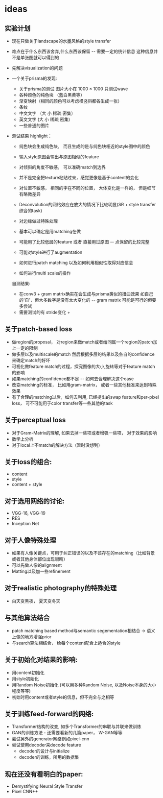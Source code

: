 # ideas
## 实验计划
* 现在只做关于landscape的水墨风格的style transfer
* 难点在于什么东西该舍弃,什么东西该保留 -- 需要一定的统计信息 这种信息并不是单张图就可以得到的
* 先解决visualization的问题

* 一个关于prisma的发现:
  * 关于prisma的测试 图片大小在 1000 × 1000 只测试wave
  * 各种颜色的纯色块 （蓝白黑黄等）
  * 渐变映射（相同的颜色可以考虑横竖斜都各生成一张）
  * 条纹
  * 中文文字 （大 小 稀疏 密集）
  * 英文文字 (大 小 稀疏 密集)
  * 一些普通的图片
* 测试结果 highlight：
  * 纯色块会生成纯色块， 而且生成的是与纯色块相近的style图中的颜色
  * 输入style原图会输出与原图相似的feature
  * 对倾斜的角度不敏感， 可以准确match到边界
  * 并不是完全把texture粘贴过来，感觉更像是基于content的变化
  * 对位置不敏感， 相同的字在不同的位置， 大体变化是一样的， 但是细节有略微差异
  * Deconvolution的网格效应在放大的情况下比较明显(SR + style transfer综合的task)
  * 对边缘做过特殊处理 
  
  * 基本可以确定是用matching在做 
  * 可能用了比较低层的feature 或者 直接用过原图 -- 点保留的比较完整
  * 可能对style进行了augmentation
  * 如何进行patch matching 以及如何利用相似性取得对应信息
  * 如何进行multi scale的操作
  
  自测结果:
  * 在conv3 + gram matrix确实在会生成与prisma类似的扭曲效果 如自己的'自'，但大多数字是没有太大变化的 -- gram matrix 可能是可行的但要多尝试
  * 需要测试的有 stride变化 + 
  
## 关于patch-based loss
* 做region的proposal， 对region来做match或者给同属一个region的patch加上一定的限制
* 做多层以及multiscale的match 然后根据多层的结果以及各自的confidence来确定match的好坏
* 可视化做feature match的过程，探究图像的大小,旋转等对于feature match的影响
* 如果matching的confidence都不足 -- 如何去合理解决这个case
* 改变matching的标准， 比如用gram-matrix， 或者一些其他标准来达到特殊效果
* 有了合理的matching过后，如何去利用, 已经提出的swap feature和per-pixel loss， 可不可能用于color transfer等一些其他的task
## 关于perceptual loss
* 对于Gram-Matrix的理解, 如果去掉一些项或者增强一些项， 对于效果的影响
* 数学上分析
* 对于local上不match的解决方法（暂时没想到）
## 关于loss的组合:
* content 
* style 
* content + style 
## 对于选用网络的讨论:
* VGG-16, VGG-19
* RES
* Inception Net
## 对于人像特殊处理
* 如果有人像关键点，可用于纠正错误的以及不该存在的matching（比如背景或者其他身体部位出现眼睛）
* 可以先做人像的alignment
* Matting以及加一些refinement
## 对于realistic photography的特殊处理
* 白天变黑夜， 夏天变冬天
## 与其他算法结合
* patch matching based method与semantic segementation相结合 -> 语义上像的地方增强prior
* 与search算法相结合， 给每个content配合上适合的style

## 关于初始化对结果的影响:
* 用content初始化
* 用style初始化
* 用Random Noise初始化 (可以用多种Random Noise, 以及Noise本身的大小程度等等)
* 初始时用content或者style的信息，但不完全与之相等

## 关于训练feed-forward的网络:
* Transformer结构的改变, 如多个Transformer的串联与并联来做训练
* GAN的训练方法 - 还需要看新的几篇paper， W-GAN等等
* 尝试另外的generator网络例如pixel-cnn
* 尝试使用decoder来decode feature
  * decoder的设计与initialize
  * decoder的训练，所用的数据集

## 现在还没有看明白的paper:
* Demystifying Neural Style Transfer
* Pixel CNN++
